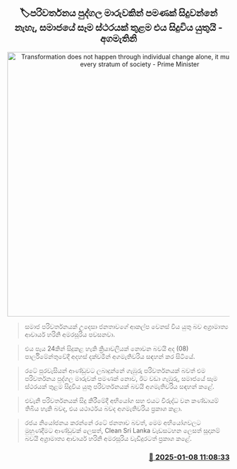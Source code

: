 <p align='center'><b><h2 align='center' title='Transformation does not happen through individual change alone, it must happen in every stratum of society - Prime Minister'>🏷පරිවර්තනය පුද්ගල මාරුවකින් පමණක් සිදුවන්නේ නැහැ, සමාජයේ සෑම ස්ථරයක් තුළම එය සිදුවිය යුතුයි - අගමැතිනි</h2></b></p>
<p align='center'><img src='https://helakuru.sgp1.cdn.digitaloceanspaces.com/esana/images/lib/harini-amarasuriya-parliment-2025.jpg' width='600' alt='Transformation does not happen through individual change alone, it must happen in every stratum of society - Prime Minister'></p>

> සමාජ පරිවර්තනයක් උදෙසා ජනතාවගේ ආකල්ප වෙනස් විය යුතු බව අග්‍රාමාත්‍ය ආචාර්ය හරිනි අමරසූරිය පවසනවා.

> එය පැය 24කින් සිදුකළ හැකි ක්‍රියාවලියක් නොවන බවයි අද (08) පාර්ලිමේන්තුවේදී අදහස් දක්වමින් අගමැතිවරිය සඳහන් කර සිටියේ.

> රටේ පුරවැසියන් ආණ්ඩුවට ලබාදුන්නේ ගැඹුරු පරිවර්තනයක් බවත් එම පරිවර්තනය පුද්ගල මාරුවක් පමණක් නොව, ඊට වඩා ගැඹුරු, සමාජයේ සෑම ස්ථරයක් තුළම සිදුවිය යුතු පරිවර්තනයක් බවයි අගමැතිවරිය සඳහන් කළේ.

> එවැනි පරිවර්තනයක් සිදු කිරීමේදී අභියෝග සහ එයට විරුද්ධ වන කණ්ඩායම් තිබිය හැකි බවද, එය යථාර්ථය බවද අගමැතිවරිය ප්‍රකාශ කළා.

> රජය නියෝජනය කරන්නේ රටේ ජනතාව බවත්, මෙම අභියෝගවලට මුහුණදීමට ආණ්ඩුවක් ලෙසත්, Clean Sri Lanka වැඩසටහන ලෙසත් සූදානම් බවයි අග්‍රාමාත්‍ය ආචාර්ය හරිනි අමරසූරිය වැඩිදුරටත් ප්‍රකාශ කළේ. 



<h3 align='right'><a href='https://www.helakuru.lk/esana/p/106426/'>📅 2025-01-08 11:08:33</a></h3>
